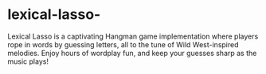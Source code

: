 # lexical-lasso-
Lexical Lasso is a captivating Hangman game implementation where players rope in words by guessing letters, all to the tune of Wild West-inspired melodies. Enjoy hours of wordplay fun, and keep your guesses sharp as the music plays!

